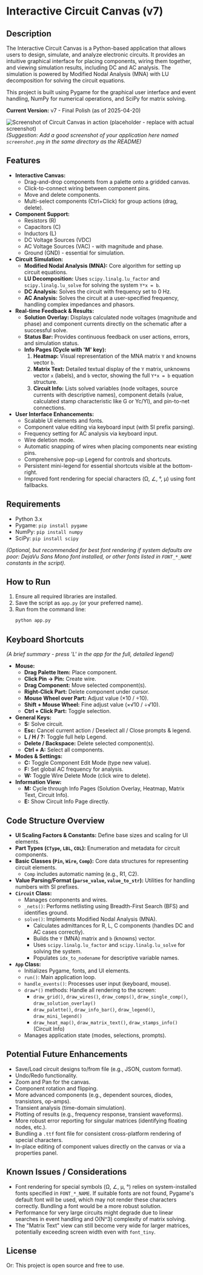 # Interactive Circuit Canvas (v7)

## Description

The Interactive Circuit Canvas is a Python-based application that allows users to design, simulate, and analyze electronic circuits. It provides an intuitive graphical interface for placing components, wiring them together, and viewing simulation results, including DC and AC analysis. The simulation is powered by Modified Nodal Analysis (MNA) with LU decomposition for solving the circuit equations.

This project is built using Pygame for the graphical user interface and event handling, NumPy for numerical operations, and SciPy for matrix solving.

**Current Version:** v7 - Final Polish (as of 2025-04-20)

![Screenshot of Circuit Canvas in action (placeholder - replace with actual screenshot)](./screenshot.png)
*(Suggestion: Add a good screenshot of your application here named `screenshot.png` in the same directory as the README)*

## Features

*   **Interactive Canvas:**
    *   Drag-and-drop components from a palette onto a gridded canvas.
    *   Click-to-connect wiring between component pins.
    *   Move and delete components.
    *   Multi-select components (Ctrl+Click) for group actions (drag, delete).
*   **Component Support:**
    *   Resistors (R)
    *   Capacitors (C)
    *   Inductors (L)
    *   DC Voltage Sources (VDC)
    *   AC Voltage Sources (VAC) - with magnitude and phase.
    *   Ground (GND) - essential for simulation.
*   **Circuit Simulation:**
    *   **Modified Nodal Analysis (MNA):** Core algorithm for setting up circuit equations.
    *   **LU Decomposition:** Uses `scipy.linalg.lu_factor` and `scipy.linalg.lu_solve` for solving the system `Y*x = b`.
    *   **DC Analysis:** Solves the circuit with frequency set to 0 Hz.
    *   **AC Analysis:** Solves the circuit at a user-specified frequency, handling complex impedances and phasors.
*   **Real-time Feedback & Results:**
    *   **Solution Overlay:** Displays calculated node voltages (magnitude and phase) and component currents directly on the schematic after a successful solve.
    *   **Status Bar:** Provides continuous feedback on user actions, errors, and simulation status.
    *   **Info Pages (Cycle with 'M' key):**
        1.  **Heatmap:** Visual representation of the MNA matrix `Y` and knowns vector `b`.
        2.  **Matrix Text:** Detailed textual display of the `Y` matrix, unknowns vector `x` (labels), and `b` vector, showing the full `Y*x = b` equation structure.
        3.  **Circuit Info:** Lists solved variables (node voltages, source currents with descriptive names), component details (value, calculated stamp characteristic like G or Yc/Yl), and pin-to-net connections.
*   **User Interface Enhancements:**
    *   Scalable UI elements and fonts.
    *   Component value editing via keyboard input (with SI prefix parsing).
    *   Frequency setting for AC analysis via keyboard input.
    *   Wire deletion mode.
    *   Automatic snapping of wires when placing components near existing pins.
    *   Comprehensive pop-up Legend for controls and shortcuts.
    *   Persistent mini-legend for essential shortcuts visible at the bottom-right.
    *   Improved font rendering for special characters (Ω, ∠, °, µ) using font fallbacks.

## Requirements

*   Python 3.x
*   Pygame: `pip install pygame`
*   NumPy: `pip install numpy`
*   SciPy: `pip install scipy`

*(Optional, but recommended for best font rendering if system defaults are poor: DejaVu Sans Mono font installed, or other fonts listed in `FONT_*_NAME` constants in the script).*

## How to Run

1.  Ensure all required libraries are installed.
2.  Save the script as `app.py` (or your preferred name).
3.  Run from the command line:
    ```bash
    python app.py
    ```

## Keyboard Shortcuts

*(A brief summary - press 'L' in the app for the full, detailed legend)*

*   **Mouse:**
    *   **Drag Palette Item:** Place component.
    *   **Click Pin → Pin:** Create wire.
    *   **Drag Component:** Move selected component(s).
    *   **Right-Click Part:** Delete component under cursor.
    *   **Mouse Wheel over Part:** Adjust value (×10 / ÷10).
    *   **Shift + Mouse Wheel:** Fine adjust value (×√10 / ÷√10).
    *   **Ctrl + Click Part:** Toggle selection.
*   **General Keys:**
    *   **S:** Solve circuit.
    *   **Esc:** Cancel current action / Deselect all / Close prompts & legend.
    *   **L / H / ?:** Toggle full help Legend.
    *   **Delete / Backspace:** Delete selected component(s).
    *   **Ctrl + A:** Select all components.
*   **Modes & Settings:**
    *   **C:** Toggle Component Edit Mode (type new value).
    *   **F:** Set global AC frequency for analysis.
    *   **W:** Toggle Wire Delete Mode (click wire to delete).
*   **Information View:**
    *   **M:** Cycle through Info Pages (Solution Overlay, Heatmap, Matrix Text, Circuit Info).
    *   **E:** Show Circuit Info Page directly.

## Code Structure Overview

*   **UI Scaling Factors & Constants:** Define base sizes and scaling for UI elements.
*   **Part Types (`CType`, `LBL`, `COL`):** Enumeration and metadata for circuit components.
*   **Basic Classes (`Pin`, `Wire`, `Comp`):** Core data structures for representing circuit elements.
    *   `Comp` includes automatic naming (e.g., R1, C2).
*   **Value Parsing/Format (`parse_value`, `value_to_str`):** Utilities for handling numbers with SI prefixes.
*   **`Circuit` Class:**
    *   Manages components and wires.
    *   `_nets()`: Performs netlisting using Breadth-First Search (BFS) and identifies ground.
    *   `solve()`: Implements Modified Nodal Analysis (MNA).
        *   Calculates admittances for R, L, C components (handles DC and AC cases correctly).
        *   Builds the `Y` (MNA) matrix and `b` (knowns) vector.
        *   Uses `scipy.linalg.lu_factor` and `scipy.linalg.lu_solve` for solving the system.
        *   Populates `idx_to_nodename` for descriptive variable names.
*   **`App` Class:**
    *   Initializes Pygame, fonts, and UI elements.
    *   `run()`: Main application loop.
    *   `handle_events()`: Processes user input (keyboard, mouse).
    *   `draw*()` methods: Handle all rendering to the screen:
        *   `draw_grid()`, `draw_wires()`, `draw_comps()`, `draw_single_comp()`, `draw_solution_overlay()`
        *   `draw_palette()`, `draw_info_bar()`, `draw_legend()`, `draw_mini_legend()`
        *   `draw_heat_map()`, `draw_matrix_text()`, `draw_stamps_info()` (Circuit Info)
    *   Manages application state (modes, selections, prompts).

## Potential Future Enhancements

*   Save/Load circuit designs to/from file (e.g., JSON, custom format).
*   Undo/Redo functionality.
*   Zoom and Pan for the canvas.
*   Component rotation and flipping.
*   More advanced components (e.g., dependent sources, diodes, transistors, op-amps).
*   Transient analysis (time-domain simulation).
*   Plotting of results (e.g., frequency response, transient waveforms).
*   More robust error reporting for singular matrices (identifying floating nodes, etc.).
*   Bundling a `.ttf` font file for consistent cross-platform rendering of special characters.
*   In-place editing of component values directly on the canvas or via a properties panel.

## Known Issues / Considerations

*   Font rendering for special symbols (Ω, ∠, µ, °) relies on system-installed fonts specified in `FONT_*_NAME`. If suitable fonts are not found, Pygame's default font will be used, which may not render these characters correctly. Bundling a font would be a more robust solution.
*   Performance for very large circuits might degrade due to linear searches in event handling and O(N^3) complexity of matrix solving.
*   The "Matrix Text" view can still become very wide for larger matrices, potentially exceeding screen width even with `font_tiny`.

## License

Or: This project is open source and free to use.
